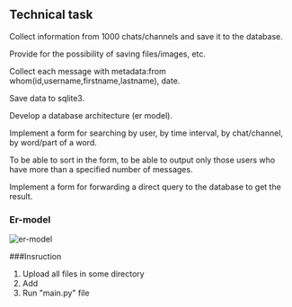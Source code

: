 ## Technical task

Collect information from 1000 chats/channels and save it to the database.

Provide for the possibility of saving files/images, etc.

Collect each message with metadata:from whom(id,username,firstname,lastname), date.

Save data to sqlite3.

Develop a database architecture (er model).

Implement a form for searching by user, by time interval, by chat/channel, by word/part of a word.

To be able to sort in the form, to be able to output only those users who have more than a specified number of messages.

Implement a form for forwarding a direct query to the database to get the result.

### Er-model
![er-model](https://github.com/nazarrrkin/Telegram_crawler/assets/144548215/6debb902-658a-43ce-9eab-5d99b53860ce)

###Insruction
1) Upload all files in some directory
2) Add
3) Run "main.py" file
